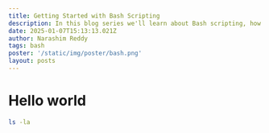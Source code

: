 ```yaml
---
title: Getting Started with Bash Scripting
description: In this blog series we'll learn about Bash scripting, how to bash, use-cases, advantages & potential issues and how to overcome them. And finally how we can use them for devops for business requirement.
date: 2025-01-07T15:13:13.021Z
author: Narashim Reddy
tags: bash
poster: '/static/img/poster/bash.png'
layout: posts
---
```


# Hello world
```bash
ls -la
```